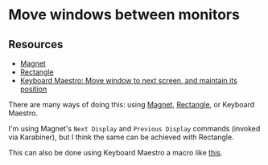 Move windows between monitors
===

Resources
---

- [Magnet][1]
- [Rectangle][2]
- [Keyboard Maestro: Move window to next screen, and
    maintain its position][3]

<!-- Links -->
[1]: https://apps.apple.com/us/app/magnet/id441258766?mt=12
[2]: https://github.com/rxhanson/Rectangle
[3]:
https://forum.keyboardmaestro.com/t/move-window-to-next-screen-and-maintain-its-position/11836


There are many ways of doing this: using [Magnet][1], [Rectangle][2], or
Keyboard Maestro.

I'm using Magnet's `Next Display` and `Previous Display` commands (invoked via
Karabiner), but I think the same can be achieved with Rectangle.

This can also be done using Keyboard Maestro a macro like [this][3].

